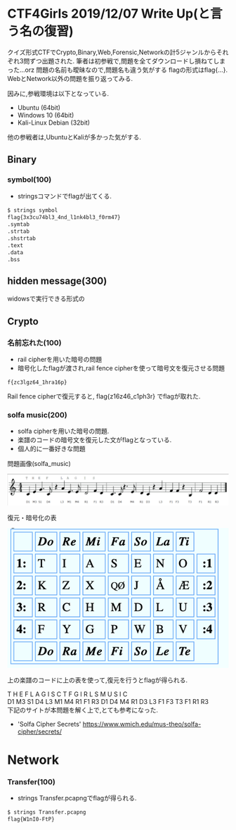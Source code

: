 # CTF4Girls 2019/12/07 Write Up(と言う名の復習)

クイズ形式CTFでCrypto,Binary,Web,Forensic,Networkの計5ジャンルからそれぞれ3問ずつ出題された.
筆者は初参戦で,問題を全てダウンロードし損ねてしまった...orz
問題の名前も曖昧なので,問題名も違う気がする
flagの形式はflag{...}.
WebとNetwork以外の問題を振り返ってみる.

因みに,参戦環境は以下となっている.

- Ubuntu (64bit)
- Windows 10 (64bit)
- Kali-Linux Debian (32bit)

他の参戦者は,UbuntuとKaliが多かった気がする.

## Binary
### symbol(100)

- stringsコマンドでflagが出てくる.

```
$ strings symbol
flag{3x3cu74bl3_4nd_l1nk4bl3_f0rm47}
.symtab
.strtab
.shstrtab
.text
.data
.bss
```
## hidden message(300)
widowsで実行できる形式の


## Crypto

### 名前忘れた(100)

- rail cipherを用いた暗号の問題
- 暗号化したflagが渡され,rail fence cipherを使って暗号文を復元させる問題
```
f{zc3lgz64_1hra16p}
```
Rail fence cipherで復元すると,
flag{z16z46_c1ph3r}
でflagが取れた.

### solfa music(200) 

- solfa cipherを用いた暗号の問題.
- 楽譜のコードの暗号文を復元した文がflagとなっている.
- 個人的に一番好きな問題

問題画像(solfa_music)

<img src="solfa.png" alt="solfa_music">

復元・暗号化の表

<img src="hoge.png" alt="encrypto_decrypto">

上の楽譜のコードに上の表を使って,復元を行うとflagが得られる.

T  H    E    F   L    A   G    I    S   C   T   F   G    I    R   L   S   M   U  S  I    C </br>
D1 M3 S1 D4 L3 M1 M4 R1 F1 R3 D1 D4 M4 R1 D3 L3 F1 F3 T3 F1 R1 R3 </br >
下記のサイトが本問題を解く上で,とても参考になった.

- 'Solfa Cipher Secrets'
https://www.wmich.edu/mus-theo/solfa-cipher/secrets/

# Network

### Transfer(100)

- strings Transfer.pcapngでflagが得られる.

```
$ strings Transfer.pcapng
flag{W1nI0-FtP}
```

### 

